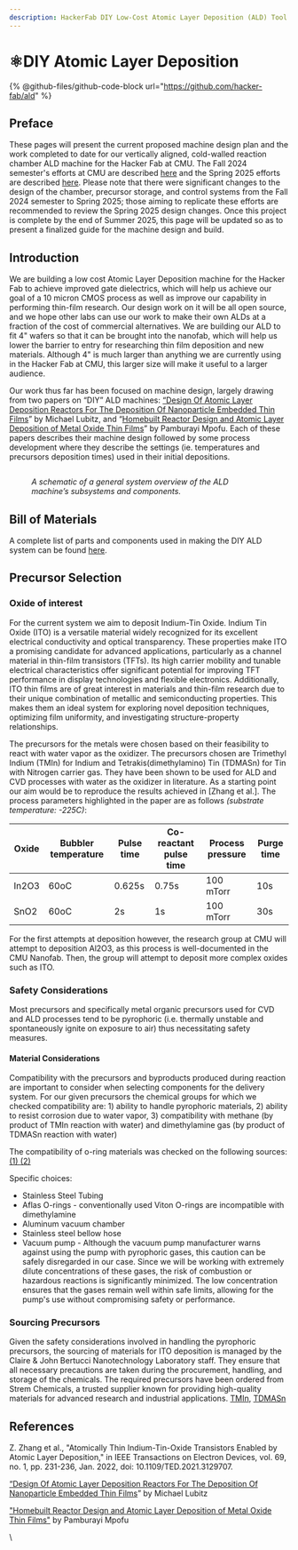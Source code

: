 ```yaml
---
description: HackerFab DIY Low-Cost Atomic Layer Deposition (ALD) Tool
---
```


# ⚛️DIY Atomic Layer Deposition

{% @github-files/github-code-block url="https://github.com/hacker-fab/ald" %}

## Preface

These pages will present the current proposed machine design plan and the work completed to date for our vertically aligned, cold-walled reaction chamber ALD machine for the Hacker Fab at CMU. The Fall 2024 semester's efforts at CMU are described [here](dec.-2024-cmu-update.md) and the Spring 2025 efforts are described [here](may-2025-cmu-update.md). Please note that there were significant changes to the design of the chamber, precursor storage, and control systems from the Fall 2024 semester to Spring 2025; those aiming to replicate these efforts are recommended to review the Spring 2025 design changes. Once this project is complete by the end of Summer 2025, this page will be updated so as to present a finalized guide for the machine design and build.

## Introduction

We are building a low cost Atomic Layer Deposition machine for the Hacker Fab to achieve improved gate dielectrics, which will help us achieve our goal of a 10 micron CMOS process as well as improve our capability in performing thin-film research. Our design work on it will be all open source, and we hope other labs can use our work to make their own ALDs at a fraction of the cost of commercial alternatives. We are building our ALD to fit 4" wafers so that it can be brought into the nanofab, which will  help us lower the barrier to entry for researching thin film deposition and new materials. Although 4" is much larger than anything we are currently using in the Hacker Fab at CMU, this larger size will make it useful to a larger audience.&#x20;

Our work thus far has been focused on machine design, largely drawing from two papers on “DIY” ALD machines: [“Design Of Atomic Layer Deposition Reactors For The Deposition Of Nanoparticle Embedded Thin Films](https://scholarly.cmich.edu/?a=d\&d=CMUGR2011-79.1.53\&e=-------en-10--1--txt-txIN%7CtxAU%7CtxTI--------)” by Michael Lubitz, and “[Homebuilt Reactor Design and Atomic Layer Deposition of Metal Oxide Thin Films](https://www.diva-portal.org/smash/get/diva2:1567530/FULLTEXT01.pdf)” by Pamburayi Mpofu. Each of these papers describes their machine design followed by some process development where they describe the settings (ie. temperatures and precursors deposition times) used in their initial depositions.

<figure><img src="https://lh7-rt.googleusercontent.com/docsz/AD_4nXfGEA2ge76Ug5VYrrEUXQVPkmGxAkSsFNQRsP_ExbUplk3XmULc1PfGS7NXwYY04U56aEVdUGoV-Zj3FgiVi8JXVb9aOxFnSuCSNAWuBtcAAQdtQXW8V9VN45B9TP-sMSlerOVevQ?key=QQPBc4Ozd0oiz1Y6TLHcAr9d" alt=""><figcaption><p><em>A schematic of a general system overview of the ALD machine’s subsystems and components.</em></p></figcaption></figure>

## Bill of Materials

A complete list of parts and components used in making the DIY ALD system can be found [here](https://docs.google.com/spreadsheets/d/197pMBbWlABzj44jjp_owc5-I_hZhAVBunhPJlZiwtF0/edit?usp=sharing).

## Precursor Selection

### **Oxide of interest**

For the current system we aim to deposit Indium-Tin Oxide. Indium Tin Oxide (ITO) is a versatile material widely recognized for its excellent electrical conductivity and optical transparency. These properties make ITO a promising candidate for advanced applications, particularly as a channel material in thin-film transistors (TFTs). Its high carrier mobility and tunable electrical characteristics offer significant potential for improving TFT performance in display technologies and flexible electronics. Additionally, ITO thin films are of great interest in materials and thin-film research due to their unique combination of metallic and semiconducting properties. This makes them an ideal system for exploring novel deposition techniques, optimizing film uniformity, and investigating structure-property relationships.&#x20;

The precursors for the metals were chosen based on their feasibility to react with water vapor as the oxidizer. The precursors chosen are Trimethyl Indium (TMIn) for Indium and Tetrakis(dimethylamino) Tin (TDMASn) for Tin with Nitrogen carrier gas. They have been shown to be used for ALD and CVD processes with water as the oxidizer in literature. As a starting point our aim would be to reproduce the results achieved in \[Zhang et al.]. The process parameters highlighted in the paper are as follows _(substrate temperature: -225C)_:

| Oxide | Bubbler temperature | Pulse time | Co-reactant pulse time | Process pressure | Purge time |
| ----- | ------------------- | ---------- | ---------------------- | ---------------- | ---------- |
| In2O3 | 60oC                | 0.625s     | 0.75s                  | 100 mTorr        | 10s        |
| SnO2  | 60oC                | 2s         | 1s                     | 100 mTorr        | 30s        |

For the first attempts at deposition however, the research group at CMU will attempt to deposition Al2O3, as this process is well-documented in the CMU Nanofab. Then, the group will attempt to deposit more complex oxides such as ITO.

### **Safety Considerations**

Most precursors and specifically metal organic precursors used for CVD and ALD processes tend to be pyrophoric (i.e. thermally unstable and spontaneously ignite on exposure to air) thus necessitating safety measures.&#x20;

#### **Material Considerations**

Compatibility with the precursors and byproducts produced during reaction are important to consider when selecting components for the delivery system. For our given precursors the chemical groups for which we checked compatibility are: 1) ability to handle pyrophoric materials, 2) ability to resist corrosion due to water vapor, 3) compatibility with methane (by product of TMIn reaction with water) and dimethylamine gas (by product of TDMASn reaction with water)

The compatibility of o-ring materials was checked on the following sources: [(1) ](https://www.marcorubber.com/o-ring-chemical-compatibility-chart.htm#chemId=702)[(2)](https://www.calpaclab.com/content/chemical-charts/Viton.pdf?srsltid=AfmBOopyameT2zvZmpAXXrtGtFDTGRPDOtgCQlMOpx0zRFcJjbQj2GMl)

Specific choices:

* Stainless Steel Tubing
* Aflas O-rings - conventionally used Viton O-rings are incompatible with dimethylamine&#x20;
* Aluminum vacuum chamber
* Stainless steel bellow hose
* Vacuum pump - Although the vacuum pump manufacturer warns against using the pump with pyrophoric gases, this caution can be safely disregarded in our case. Since we will be working with extremely dilute concentrations of these gases, the risk of combustion or hazardous reactions is significantly minimized. The low concentration ensures that the gases remain well within safe limits, allowing for the pump's use without compromising safety or performance.

### **Sourcing Precursors**

Given the safety considerations involved in handling the pyrophoric precursors, the sourcing of materials for ITO deposition is managed by the Claire & John Bertucci Nanotechnology Laboratory staff. They ensure that all necessary precautions are taken during the procurement, handling, and storage of the chemicals. The required precursors have been ordered from Strem Chemicals, a trusted supplier known for providing high-quality materials for advanced research and industrial applications. [TMIn](https://www.strem.com/product/98-4068), [TDMASn](https://www.strem.com/product/98-4050)

## References

Z. Zhang et al., "Atomically Thin Indium-Tin-Oxide Transistors Enabled by Atomic Layer Deposition," in IEEE Transactions on Electron Devices, vol. 69, no. 1, pp. 231-236, Jan. 2022, doi: 10.1109/TED.2021.3129707.

[“Design Of Atomic Layer Deposition Reactors For The Deposition Of Nanoparticle Embedded Thin Films](https://scholarly.cmich.edu/?a=d\&d=CMUGR2011-79.1.53\&e=-------en-10--1--txt-txIN%7CtxAU%7CtxTI--------)” by Michael Lubitz

["Homebuilt Reactor Design and Atomic Layer Deposition of Metal Oxide Thin Films"](https://www.diva-portal.org/smash/get/diva2:1567530/FULLTEXT01.pdf) by Pamburayi Mpofu

\
